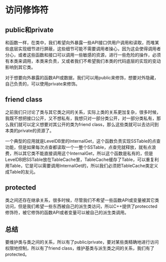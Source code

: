 # 访问修饰符

## public和private

和函数一样，在类中，我们希望向外暴露一些API接口供用户调用和读取，而堆某些底层实现细节进行屏蔽，这些细节可能不需要调用者操心，因为这会使得调用者分心，或者这些函数和接口可以调用一些敏感的资源，进行一些危险的操作，必须有本类来调用，本类来负责，又或者我们不希望我们本类的代码底层的实现的变动影响到其它类。

对于想要向外暴露的函数API或数据，我们可以用public来修饰，想要对外隐藏，自己负责的，可以使用private来修饰。

## friend class

之前我们只讨论了类与其它类之间的关系，实际上类的关系更加复杂，很多时候，我既不想把接口公开，又不想私有，我想只对一部分类公开，对一部分类私有，那么我们就可以定义想要对其公开的类为friend class，那么这些类就可以去访问到本类的private的资源了。

一个典型的应用就是LevelDB里的InternalGet，这个函数负责实现SSTable的点查功能，但是如果每次点查都读取一个一整个SSTable，点查完就释放，就有点浪费，所以其它类不能直接调用这个InternalGet，所以这个函数是私有的，但是LevelDB把SSTable放在TableCache里，TableCache缓存了Table，可以重复利用Table，它是可以需要调用InternalGet的，所以我们必须把TableCache类定义成Table的友元。

## protected

类之间还存在继承关系，很多时候，尽管我们不希望一些函数API或变量被其它类访问，但是我们希望一些东西被自己的派生类访问，所以C++提供了proteccted修饰符，被它修饰的函数API或者变量可以被自己的派生类调用。

## 总结

要维护类与类之间的关系，所以有了public/private，要对某些类精确地进行访问权限地控制，所以有了friend class，维护基类与派生类之间的关系，我们有了protected。